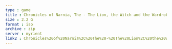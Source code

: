 ```yaml
---
type : game
title : Chronicles of Narnia, The - The Lion, the Witch and the Wardrobe (Europe)
size : 2.2 G
format : iso
archive : zip
server : myrient
link2 : Chronicles%20of%20Narnia%2C%20The%20-%20The%20Lion%2C%20the%20Witch%20and%20the%20Wardrobe%20%28Europe%29
---
```

